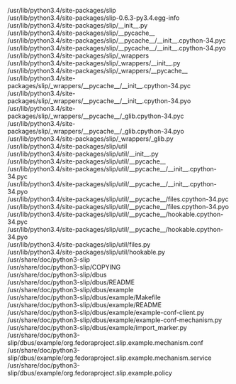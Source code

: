 /usr/lib/python3.4/site-packages/slip  
/usr/lib/python3.4/site-packages/slip-0.6.3-py3.4.egg-info  
/usr/lib/python3.4/site-packages/slip/\_\_init\_\_.py  
/usr/lib/python3.4/site-packages/slip/\_\_pycache\_\_  
/usr/lib/python3.4/site-packages/slip/\_\_pycache\_\_/\_\_init\_\_.cpython-34.pyc  
/usr/lib/python3.4/site-packages/slip/\_\_pycache\_\_/\_\_init\_\_.cpython-34.pyo  
/usr/lib/python3.4/site-packages/slip/\_wrappers  
/usr/lib/python3.4/site-packages/slip/\_wrappers/\_\_init\_\_.py  
/usr/lib/python3.4/site-packages/slip/\_wrappers/\_\_pycache\_\_  
/usr/lib/python3.4/site-packages/slip/\_wrappers/\_\_pycache\_\_/\_\_init\_\_.cpython-34.pyc  
/usr/lib/python3.4/site-packages/slip/\_wrappers/\_\_pycache\_\_/\_\_init\_\_.cpython-34.pyo  
/usr/lib/python3.4/site-packages/slip/\_wrappers/\_\_pycache\_\_/\_glib.cpython-34.pyc  
/usr/lib/python3.4/site-packages/slip/\_wrappers/\_\_pycache\_\_/\_glib.cpython-34.pyo  
/usr/lib/python3.4/site-packages/slip/\_wrappers/\_glib.py  
/usr/lib/python3.4/site-packages/slip/util  
/usr/lib/python3.4/site-packages/slip/util/\_\_init\_\_.py  
/usr/lib/python3.4/site-packages/slip/util/\_\_pycache\_\_  
/usr/lib/python3.4/site-packages/slip/util/\_\_pycache\_\_/\_\_init\_\_.cpython-34.pyc  
/usr/lib/python3.4/site-packages/slip/util/\_\_pycache\_\_/\_\_init\_\_.cpython-34.pyo  
/usr/lib/python3.4/site-packages/slip/util/\_\_pycache\_\_/files.cpython-34.pyc  
/usr/lib/python3.4/site-packages/slip/util/\_\_pycache\_\_/files.cpython-34.pyo  
/usr/lib/python3.4/site-packages/slip/util/\_\_pycache\_\_/hookable.cpython-34.pyc  
/usr/lib/python3.4/site-packages/slip/util/\_\_pycache\_\_/hookable.cpython-34.pyo  
/usr/lib/python3.4/site-packages/slip/util/files.py  
/usr/lib/python3.4/site-packages/slip/util/hookable.py  
/usr/share/doc/python3-slip  
/usr/share/doc/python3-slip/COPYING  
/usr/share/doc/python3-slip/dbus  
/usr/share/doc/python3-slip/dbus/README  
/usr/share/doc/python3-slip/dbus/example  
/usr/share/doc/python3-slip/dbus/example/Makefile  
/usr/share/doc/python3-slip/dbus/example/README  
/usr/share/doc/python3-slip/dbus/example/example-conf-client.py  
/usr/share/doc/python3-slip/dbus/example/example-conf-mechanism.py  
/usr/share/doc/python3-slip/dbus/example/import\_marker.py  
/usr/share/doc/python3-slip/dbus/example/org.fedoraproject.slip.example.mechanism.conf  
/usr/share/doc/python3-slip/dbus/example/org.fedoraproject.slip.example.mechanism.service  
/usr/share/doc/python3-slip/dbus/example/org.fedoraproject.slip.example.policy  
